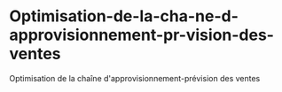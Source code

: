 # Optimisation-de-la-cha-ne-d-approvisionnement-pr-vision-des-ventes
Optimisation de la chaîne d'approvisionnement-prévision  des ventes
